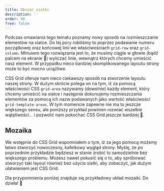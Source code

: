```yaml
---
title: Obszar siatki
description: ''
order: 80
free: false
---
```


<script>
	import Codepen from "$lib/components/ui/Codepen.svelte";
</script>

Podczas omawiania tego tematu poznamy nowy sposób na rozmieszczanie elementów na siatce. Do tej pory robiliśmy to poprzez podawanie numeru początkowej oraz końcowej linii we właściwościach `grid-row` oraz `grid-column`. Minusem tego rozwiązania jest to, że musimy ciągle w głowie (bądź palcem na ekranie 🙂) wyliczać linie, wewnątrz których chcemy umieścić nasz element. W przypadku nieco bardziej skomplikowanego layoutu strony może to być mocno uciążliwe.

CSS Grid oferuje nam nieco ciekawszy sposób na stworzenie layoutu naszej strony. W dużym skrócie polega on na tym, iż za pomocą właściwości CSS `grid-area` nazywamy (dowolnie) każdy element, który chcemy umieścić na siatce i następnie dokonujemy rozmieszczania elementów za pomocą ich nazw podawanych jako wartość właściwości `grid-template-areas`. W tym momencie zapewne nie ma to jeszcze większego sensu, ale poniższy przykład powinien rozwiać wszelkie wątpliwości… i pozwolić nam pokochać CSS Grid jeszcze bardziej 🙂.

<Codepen id="MWZLwEg" />

## Mozaika

We wstępnie do CSS Grid wspomniałem o tym, iż za jego pomocą możemy łatwo stworzyć nowoczesny, kafelkowy wygląd strony. Myślę, że po poprzednim przykładzie będziesz w stanie zrobić to samodzielnie bez większego problemu. Możesz nawet pokusić się o to, aby spróbować stworzyć taki layout również bez użycia siatki, aby zobaczyć, jak dużym ułatwieniem jest CSS Grid.

Dla przypomnienia poniżej znajduje się przykładowy układ mozaiki. Do dzieła! 🙂

<img alt="" src="/online/statyczna/img/zaawansowana-strona/mosaic.png" />
